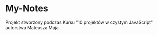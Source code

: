 # My-Notes
Projekt stworzony podczas Kursu "10 projektów w czystym JavaScript" autorstwa Mateusza Maja
